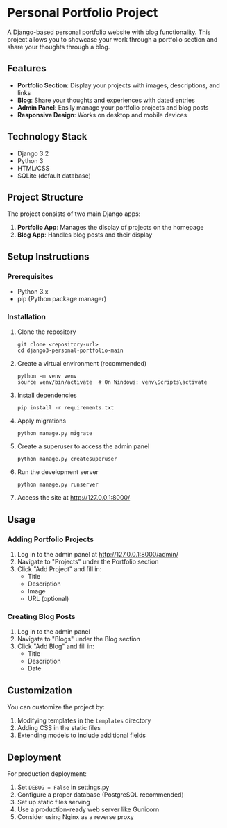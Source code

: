 
# Personal Portfolio Project

A Django-based personal portfolio website with blog functionality. This project allows you to showcase your work through a portfolio section and share your thoughts through a blog.

## Features

- **Portfolio Section**: Display your projects with images, descriptions, and links
- **Blog**: Share your thoughts and experiences with dated entries
- **Admin Panel**: Easily manage your portfolio projects and blog posts
- **Responsive Design**: Works on desktop and mobile devices

## Technology Stack

- Django 3.2
- Python 3
- HTML/CSS
- SQLite (default database)

## Project Structure

The project consists of two main Django apps:

1. **Portfolio App**: Manages the display of projects on the homepage
2. **Blog App**: Handles blog posts and their display

## Setup Instructions

### Prerequisites

- Python 3.x
- pip (Python package manager)

### Installation

1. Clone the repository
   ```
   git clone <repository-url>
   cd django3-personal-portfolio-main
   ```

2. Create a virtual environment (recommended)
   ```
   python -m venv venv
   source venv/bin/activate  # On Windows: venv\Scripts\activate
   ```

3. Install dependencies
   ```
   pip install -r requirements.txt
   ```

4. Apply migrations
   ```
   python manage.py migrate
   ```

5. Create a superuser to access the admin panel
   ```
   python manage.py createsuperuser
   ```

6. Run the development server
   ```
   python manage.py runserver
   ```

7. Access the site at http://127.0.0.1:8000/

## Usage

### Adding Portfolio Projects

1. Log in to the admin panel at http://127.0.0.1:8000/admin/
2. Navigate to "Projects" under the Portfolio section
3. Click "Add Project" and fill in:
   - Title
   - Description
   - Image
   - URL (optional)

### Creating Blog Posts

1. Log in to the admin panel
2. Navigate to "Blogs" under the Blog section
3. Click "Add Blog" and fill in:
   - Title
   - Description
   - Date

## Customization

You can customize the project by:

1. Modifying templates in the `templates` directory
2. Adding CSS in the static files
3. Extending models to include additional fields

## Deployment

For production deployment:

1. Set `DEBUG = False` in settings.py
2. Configure a proper database (PostgreSQL recommended)
3. Set up static files serving
4. Use a production-ready web server like Gunicorn
5. Consider using Nginx as a reverse proxy
